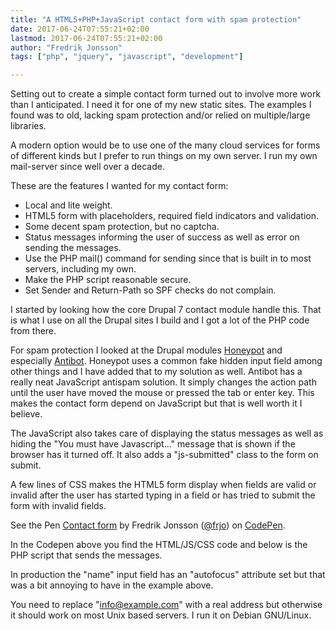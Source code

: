```yaml
---
title: "A HTML5+PHP+JavaScript contact form with spam protection"
date: 2017-06-24T07:55:21+02:00
lastmod: 2017-06-24T07:55:21+02:00
author: "Fredrik Jonsson"
tags: ["php", "jquery", "javascript", "development"]

---
```


Setting out to create a simple contact form turned out to involve more work than I anticipated. I need it for one of my new static sites. The examples I found was to old, lacking spam protection and/or relied on multiple/large libraries.

A modern option would be to use one of the many cloud services for forms of different kinds but I prefer to run things on my own server. I run my own mail-server since well over a decade.

These are the features I wanted for my contact form:

* Local and lite weight.
* HTML5 form with placeholders, required field indicators and validation.
* Some decent spam protection, but no captcha.
* Status messages informing the user of success as well as error on sending the messages.
* Use the PHP mail() command for sending since that is built in to most servers, including my own.
* Make the PHP script reasonable secure.
* Set Sender and Return-Path so SPF checks do not complain.

I started by looking how the core Drupal 7 contact module handle this. That is what I use on all the Drupal sites I build and I got a lot of the PHP code from there.

For spam protection I looked at the Drupal modules [Honeypot](https://www.drupal.org/project/honeypot) and especially [Antibot](https://www.drupal.org/project/antibot). Honeypot uses a common fake hidden input field among other things and I have added that to my solution as well. Antibot has a really neat JavaScript antispam solution. It simply changes the action path until the user have moved the mouse or pressed the tab or enter key. This makes the contact form depend on JavaScript but that is well worth it I believe.

The JavaScript also takes care of displaying the status messages as well as hiding the "You must have Javascript…" message that is shown if the browser has it turned off. It also adds a "js-submitted" class to the form on submit.

A few lines of CSS makes the HTML5 form display when fields are valid or invalid after the user has started typing in a field or has tried to submit the form with invalid fields.

<p data-height="500" data-theme-id="0" data-slug-hash="pwWoEd" data-default-tab="result" data-user="frjo" data-embed-version="2" data-pen-title="Contact form" class="codepen">See the Pen <a href="https://codepen.io/frjo/pen/pwWoEd/">Contact form</a> by Fredrik Jonsson (<a href="https://codepen.io/frjo">@frjo</a>) on <a href="https://codepen.io">CodePen</a>.</p>
<script async src="https://production-assets.codepen.io/assets/embed/ei.js"></script>

In the Codepen above you find the HTML/JS/CSS code and below is the PHP script that sends the messages.

In production the "name" input field has an "autofocus" attribute set but that was a bit annoying to have in the example above.

You need to replace "info@example.com" with a real address but otherwise it should work on most Unix based servers. I run it on Debian GNU/Linux.

<script src="https://gist.github.com/frjo/23e45ec5e690d90f6bfcaca06873fd73.js"></script>
